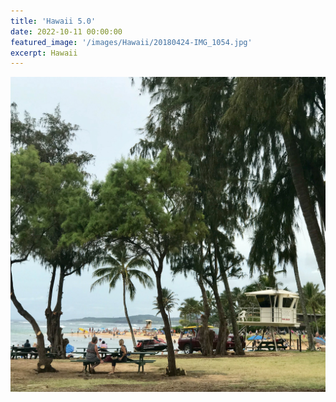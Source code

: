 ```yaml
---
title: 'Hawaii 5.0'
date: 2022-10-11 00:00:00
featured_image: '/images/Hawaii/20180424-IMG_1054.jpg'
excerpt: Hawaii
---
```


<div class="gallery" data-columns="3">

<img src="/images/Hawaii/20180427-IMG_1259.jpg">

</div>

